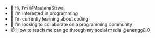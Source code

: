 - 👋 Hi, I’m @MaulanaSiswa
- 👀 I’m interested in programming
- 🌱 I’m currently learning about coding
- 💞️ I’m looking to collaborate on a programming community
- 📫 How to reach me can go through my social media @enengg0_0

<!---
MaulanaSiswa/MaulanaSiswa is a ✨ special ✨ repository because its `README.md` (this file) appears on your GitHub profile.
You can click the Preview link to take a look at your changes.
--->
